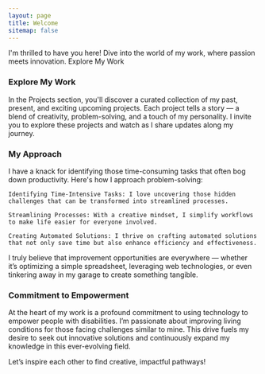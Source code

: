 ```yaml
---
layout: page
title: Welcome
sitemap: false
---
```

I'm thrilled to have you here! Dive into the world of my work, where passion meets innovation.
Explore My Work

### Explore My Work
In the Projects section, you'll discover a curated collection of my past, present, and exciting upcoming projects. Each project tells a story — a blend of creativity, problem-solving, and a touch of my personality. I invite you to explore these projects and watch as I share updates along my journey.

### My Approach
I have a knack for identifying those time-consuming tasks that often bog down productivity. Here's how I approach problem-solving:

    Identifying Time-Intensive Tasks: I love uncovering those hidden challenges that can be transformed into streamlined processes.

    Streamlining Processes: With a creative mindset, I simplify workflows to make life easier for everyone involved.

    Creating Automated Solutions: I thrive on crafting automated solutions that not only save time but also enhance efficiency and effectiveness.

I truly believe that improvement opportunities are everywhere — whether it’s optimizing a simple spreadsheet, leveraging web technologies, or even tinkering away in my garage to create something tangible.

### Commitment to Empowerment
At the heart of my work is a profound commitment to using technology to empower people with disabilities. I’m passionate about improving living conditions for those facing challenges similar to mine. This drive fuels my desire to seek out innovative solutions and continuously expand my knowledge in this ever-evolving field.

Let’s inspire each other to find creative, impactful pathways!


